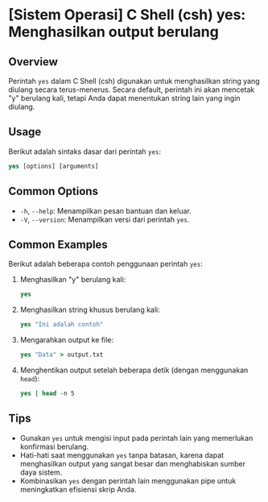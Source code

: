 # [Sistem Operasi] C Shell (csh) yes: Menghasilkan output berulang

## Overview
Perintah `yes` dalam C Shell (csh) digunakan untuk menghasilkan string yang diulang secara terus-menerus. Secara default, perintah ini akan mencetak "y" berulang kali, tetapi Anda dapat menentukan string lain yang ingin diulang.

## Usage
Berikut adalah sintaks dasar dari perintah `yes`:

```csh
yes [options] [arguments]
```

## Common Options
- `-h`, `--help`: Menampilkan pesan bantuan dan keluar.
- `-V`, `--version`: Menampilkan versi dari perintah `yes`.

## Common Examples
Berikut adalah beberapa contoh penggunaan perintah `yes`:

1. Menghasilkan "y" berulang kali:
   ```csh
   yes
   ```

2. Menghasilkan string khusus berulang kali:
   ```csh
   yes "Ini adalah contoh"
   ```

3. Mengarahkan output ke file:
   ```csh
   yes "Data" > output.txt
   ```

4. Menghentikan output setelah beberapa detik (dengan menggunakan `head`):
   ```csh
   yes | head -n 5
   ```

## Tips
- Gunakan `yes` untuk mengisi input pada perintah lain yang memerlukan konfirmasi berulang.
- Hati-hati saat menggunakan `yes` tanpa batasan, karena dapat menghasilkan output yang sangat besar dan menghabiskan sumber daya sistem.
- Kombinasikan `yes` dengan perintah lain menggunakan pipe untuk meningkatkan efisiensi skrip Anda.